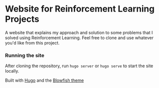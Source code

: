 # Website for Reinforcement Learning Projects

A website that explains my approach and solution to some problems that I solved using Reinforcement Learning. Feel free to clone and use whatever you'd like from this project.

### Running the site

After cloning the repository, run `hugo server` or `hugo serve` to start the site locally.

Built with [Hugo](https://gohugo.io/) and the [Blowfish theme](https://themes.gohugo.io/themes/blowfish/)
